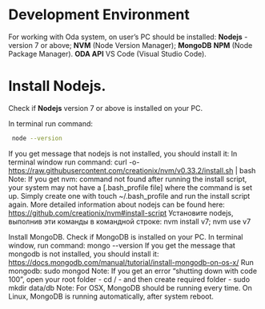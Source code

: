 # Development Environment

For working with Oda system, on user’s PC should be installed:
**Nodejs** - version 7 or above;
**NVM** (Node Version Manager);
**MongoDB**
**NPM** (Node Package Manager).
**ODA API**
VS Code (Visual Studio Code).

# Install Nodejs.

Check if **Nodejs** version 7 or above is installed on your PC. 

In terminal run command:
```bash
 node --version
```
If you get message that nodejs is not installed, you should install it:
 In terminal window run command:
curl -o- https://raw.githubusercontent.com/creationix/nvm/v0.33.2/install.sh | bash
Note: If you get nvm: command not found after running the install script, your system may not have a [.bash_profile file] where the command is set up. Simply create one with touch ~/.bash_profile and run the install script again.
More detailed information about nodejs can be found here: https://github.com/creationix/nvm#install-script
Установите nodejs, выполнив эти команды в командной строке:
nvm install v7; 
nvm use v7

Install MongoDB.
Check if MongoDB is installed on your PC.
In terminal window, run command: mongo --version
If you get the message that mongodb is not installed, you should install it:
https://docs.mongodb.com/manual/tutorial/install-mongodb-on-os-x/
Run mongodb: sudo mongod
Note: If you get an error “shutting down with code 100”, open your root folder - cd / - and then create required folder - sudo mkdir data/db
Note: For OSX, MongoDB should be running every time. On Linux, MongoDB is running automatically, after system reboot.
